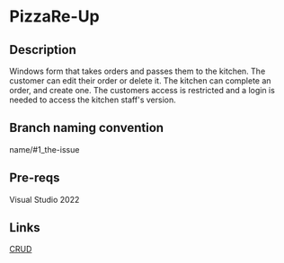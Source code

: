 # PizzaRe-Up

## Description
Windows form that takes orders and passes them to the kitchen. The customer can edit their order or delete it. The kitchen can complete an order, and create one. The customers access is restricted and a login is needed to access the kitchen staff's version. 

## Branch naming convention
name/#1_the-issue

## Pre-reqs
Visual Studio 2022

## Links
[CRUD](https://www.codecademy.com/article/what-is-crud)
